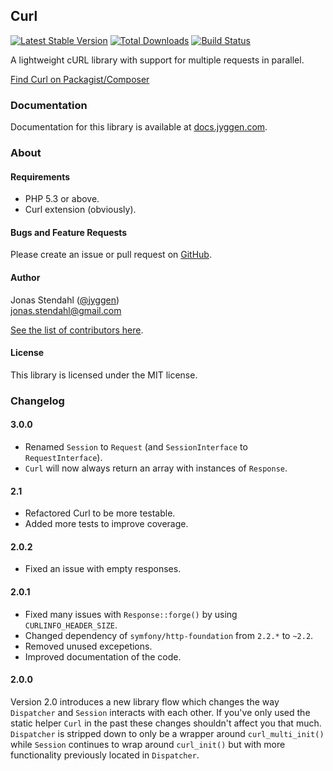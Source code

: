 ## Curl

[![Latest Stable Version](https://poser.pugx.org/jyggen/curl/version.png)](https://packagist.org/packages/jyggen/curl) [![Total Downloads](https://poser.pugx.org/jyggen/curl/d/total.png)](https://packagist.org/packages/jyggen/curl) [![Build Status](https://travis-ci.org/jyggen/curl.png)](https://travis-ci.org/jyggen/curl)

A lightweight cURL library with support for multiple requests in parallel.

[Find Curl on Packagist/Composer](https://packagist.org/packages/jyggen/curl)

### Documentation

Documentation for this library is available at [docs.jyggen.com](http://docs.jyggen.com/curl).

### About

#### Requirements

* PHP 5.3 or above.
* Curl extension (obviously).

#### Bugs and Feature Requests

Please create an issue or pull request on [GitHub](https://github.com/jyggen/curl).

#### Author

Jonas Stendahl ([@jyggen](http://twitter.com/jyggen))  
jonas.stendahl@gmail.com

[See the list of contributors here](https://github.com/jyggen/curl/contributors).

#### License

This library is licensed under the MIT license.


### Changelog

#### 3.0.0

* Renamed `Session` to `Request` (and `SessionInterface` to `RequestInterface`).
* `Curl` will now always return an array with instances of `Response`.

#### 2.1

* Refactored Curl to be more testable.
* Added more tests to improve coverage.

#### 2.0.2

* Fixed an issue with empty responses.

#### 2.0.1

* Fixed many issues with `Response::forge()` by using `CURLINFO_HEADER_SIZE`.
* Changed dependency of `symfony/http-foundation` from `2.2.*` to `~2.2`.
* Removed unused excepetions.
* Improved documentation of the code.

#### 2.0.0

Version 2.0 introduces a new library flow which changes the way `Dispatcher` and `Session` interacts with each other. If you've only used the static helper `Curl` in the past these changes shouldn't affect you that much. `Dispatcher` is stripped down to only be a wrapper around `curl_multi_init()` while `Session` continues to wrap around `curl_init()` but with more functionality previously located in `Dispatcher`.
